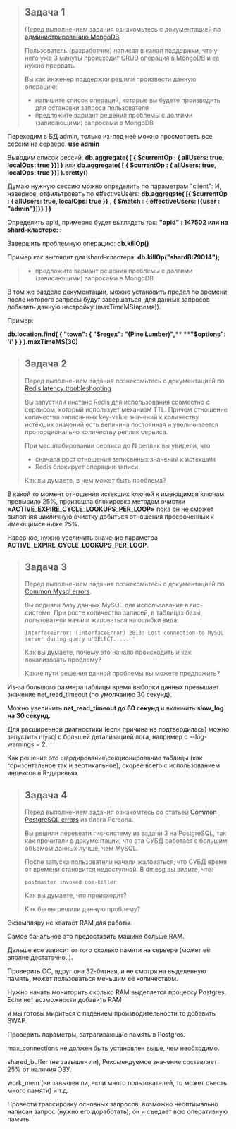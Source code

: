 > ## Задача 1
>
> Перед выполнением задания ознакомьтесь с документацией по [администрированию MongoDB](https://docs.mongodb.com/manual/administration/).
>
> Пользователь (разработчик) написал в канал поддержки, что у него уже 3 минуты происходит CRUD операция в MongoDB и её нужно прервать.
>
> Вы как инженер поддержки решили произвести данную операцию:
>
> - напишите список операций, которые вы будете производить для остановки запроса пользователя
> - предложите вариант решения проблемы с долгими (зависающими) запросами в MongoDB



Переходим в БД admin, только из-под неё можно просмотреть все сессии на сервере.
**use admin**

Выводим список сессий.
**db.aggregate( [ { $currentOp : { allUsers: true, localOps: true }}] )**
  или
**db.aggregate( [ { $currentOp : { allUsers: true, localOps: true }}] ).pretty()**

Думаю нужную сессию можно определить по параметрам "client":
И, наверное, отфильтровать по effectiveUsers:
**db.aggregate( [{ $currentOp : { allUsers: true, localOps: true }} ,  { $match : { effectiveUsers: [{user : "admin"}]}} ] )**

Определить opid, примерно будет выглядеть так: 
**"opid" : 147502 или  на shard-кластере: <shardName>:<opid on that shard>**

Завершить проблемную операцию: 
**db.killOp(<opId>)**

Пример как выглядит для shard-кластера: 
**db.killOp("shardB:79014");**

> 
>
> - предложите вариант решения     проблемы с долгими (зависающими) запросами в MongoDB



В том же разделе документации, можно установить предел по времени, после которого запросы будут завершаться, для данных запросов добавить данную настройку (maxTimeMS(время)).

Пример:

**db.location.find( { "town": { "$regex": "(Pine Lumber)",**  **"$options": 'i' } } ).maxTimeMS(30)**



> 
>
> ## Задача 2
>
> Перед выполнением задания познакомьтесь с документацией по [Redis latency troobleshooting](https://redis.io/topics/latency).
>
> Вы запустили инстанс Redis для использования совместно с сервисом, который использует механизм TTL. Причем отношение количества записанных key-value значений к количеству истёкших значений есть величина постоянная и увеличивается пропорционально количеству реплик сервиса.
>
> При масштабировании сервиса до N реплик вы увидели, что:
>
> - сначала рост отношения записанных значений к истекшим
> - Redis блокирует операции записи
>
> Как вы думаете, в чем может быть проблема?



В какой то момент отношения истекших ключей к имеющимся ключам превысило 25%, произошла блокировка методом очистки **«ACTIVE_EXPIRE_CYCLE_LOOKUPS_PER_LOOP»** пока он не сможет выполняя цикличную очистку добиться отношения просроченных к имеющимся ниже 25%.

 

Наверное, нужно увеличить значение параметра **ACTIVE_EXPIRE_CYCLE_LOOKUPS_PER_LOOP.**







> ## Задача 3
>
> Перед выполнением задания познакомьтесь с документацией по [Common Mysql errors](https://dev.mysql.com/doc/refman/8.0/en/common-errors.html).
>
> Вы подняли базу данных MySQL для использования в гис-системе. При росте количества записей, в таблицах базы, пользователи начали жаловаться на ошибки вида:
>
> ```
> InterfaceError: (InterfaceError) 2013: Lost connection to MySQL server during query u'SELECT..... '
> ```
>
> Как вы думаете, почему это начало происходить и как локализовать проблему?
>
> Какие пути решения данной проблемы вы можете предложить?



Из-за большого размера таблицы время выборки данных превышает значение net_read_timeout (по умолчанию 30 секунд).

Можно увеличить **net_read_timeout до 60 секунд** и включить **slow_log на 30 секунд.**

Для расширенной диагностики (если причина не подтвердилась) можно запустить mysql с большей детализацией лога, например с --log-warnings = 2.

 

Как решение это шардирование\секционирование таблицы (как горизонтальное так и вертикальное), скорее всего с использованием индексов в R-деревьях







> ## Задача 4
>
> Перед выполнением задания ознакомтесь со статьей [Common PostgreSQL errors](https://www.percona.com/blog/2020/06/05/10-common-postgresql-errors/) из блога Percona.
>
> Вы решили перевезти гис-систему из задачи 3 на PostgreSQL, так как прочитали в документации, что эта СУБД работает с большим объемом данных лучше, чем MySQL.
>
> После запуска пользователи начали жаловаться, что СУБД время от времени становится недоступной. В dmesg вы видите, что:
>
> ```
> postmaster invoked oom-killer
> ```
>
> Как вы думаете, что происходит?
>
> Как бы вы решили данную проблему?





Экземпляру не хватает RAM для работы.

Самое банальное это предоставить машине больше RAM.

 

Дальше все зависит от того сколько памяти на сервере (может её вполне достаточно..).

 

Проверить ОС, вдруг она 32-битная, и не смотря на выделенную память, может пользоваться меньшим её количеством.

 

Нужно начать мониторить сколько RAM выделяется процессу Postgres,  Если нет возможности добавить RAM

и мы готовы мириться с падением производительности то добавить SWAP.

 

Проверить параметры, затрагивающие память в Postgres.

max_connections не должен быть установлен выше, чем необходимо.

shared_buffer (не завышен ли), Рекомендуемое значение составляет 25% от наличия ОЗУ.

work_mem (не завышен ли, если много пользователей, то может съесть много памяти) и т.д.

 

Провести трассировку основных запросов, возможно неоптимально написан запрос (нужно его доработать), он и съедает всю оперативную память. 






